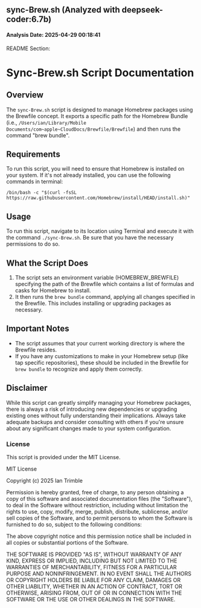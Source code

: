 
## sync-Brew.sh (Analyzed with deepseek-coder:6.7b)
#### Analysis Date: 2025-04-29 00:18:41
README Section: 

# Sync-Brew.sh Script Documentation

## Overview 
The `sync-Brew.sh` script is designed to manage Homebrew packages using the Brewfile concept. It exports a specific path for the Homebrew Bundle (i.e., `/Users/ian/Library/Mobile Documents/com~apple~CloudDocs/Brewfile/Brewfile`) and then runs the command "brew bundle". 

## Requirements
To run this script, you will need to ensure that Homebrew is installed on your system. If it's not already installed, you can use the following commands in terminal:
```shell
/bin/bash -c "$(curl -fsSL https://raw.githubusercontent.com/Homebrew/install/HEAD/install.sh)"
```
## Usage 
To run this script, navigate to its location using Terminal and execute it with the command `./sync-Brew.sh`. Be sure that you have the necessary permissions to do so.

## What the Script Does 
1. The script sets an environment variable (HOMEBREW_BREWFILE) specifying the path of the Brewfile which contains a list of formulas and casks for Homebrew to install.
2. It then runs the `brew bundle` command, applying all changes specified in the Brewfile. This includes installing or upgrading packages as necessary. 

## Important Notes
- The script assumes that your current working directory is where the Brewfile resides.
- If you have any customizations to make in your Homebrew setup (like tap specific repositories), these should be included in the Brewfile for `brew bundle` to recognize and apply them correctly. 

## Disclaimer
While this script can greatly simplify managing your Homebrew packages, there is always a risk of introducing new dependencies or upgrading existing ones without fully understanding their implications. Always take adequate backups and consider consulting with others if you're unsure about any significant changes made to your system configuration.

### License
This script is provided under the MIT License.

MIT License

Copyright (c) 2025 Ian Trimble

Permission is hereby granted, free of charge, to any person obtaining a copy of this software and associated documentation files (the "Software"), to deal in the Software without restriction, including without limitation the rights to use, copy, modify, merge, publish, distribute, sublicense, and/or sell copies of the Software, and to permit persons to whom the Software is furnished to do so, subject to the following conditions:

The above copyright notice and this permission notice shall be included in all copies or substantial portions of the Software.

THE SOFTWARE IS PROVIDED "AS IS", WITHOUT WARRANTY OF ANY KIND, EXPRESS OR IMPLIED, INCLUDING BUT NOT LIMITED TO THE WARRANTIES OF MERCHANTABILITY, FITNESS FOR A PARTICULAR PURPOSE AND NONINFRINGEMENT. IN NO EVENT SHALL THE AUTHORS OR COPYRIGHT HOLDERS BE LIABLE FOR ANY CLAIM, DAMAGES OR OTHER LIABILITY, WHETHER IN AN ACTION OF CONTRACT, TORT OR OTHERWISE, ARISING FROM, OUT OF OR IN CONNECTION WITH THE SOFTWARE OR THE USE OR OTHER DEALINGS IN THE SOFTWARE.

